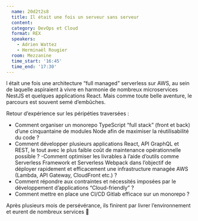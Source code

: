 ```yaml
---
  name: 20d2t2s8
  title: Il était une fois un serveur sans serveur
  content:
  category: DevOps et Cloud
  format: REX
  speakers: 
    - Adrien Wattez
    - Herminaël Rougier
  room: Mezzanine
  time_start: '16:45'
  time_end: '17:30'
---
```

l était une fois une architecture “full managed” serverless sur AWS, au sein de laquelle aspiraient à vivre en harmonie de nombreux microservices NestJS et quelques applications React. Mais comme toute belle aventure, le parcours est souvent semé d’embûches.

Retour d’expérience sur les péripéties traversées :
- Comment organiser un monorepo TypeScript “full stack” (front et back) d’une cinquantaine de modules Node afin de maximiser la réutilisabilité du code ?
- Comment développer plusieurs applications React, API GraphQL et REST, le tout avec le plus faible coût de maintenance opérationnelle possible ?
-Comment optimiser les livrables à l’aide d’outils comme Serverless Framework et Serverless Webpack dans l’objectif de déployer rapidement et efficacement une infrastructure managée AWS (Lambda, API Gateway, CloudFront etc.) ?
- Comment répondre aux contraintes et nécessités imposées par le développement d’applications “Cloud-friendly” ?
- Comment mettre en place une CI/CD Gitlab efficace sur un monorepo ?

Après plusieurs mois de persévérance, ils finirent par livrer l’environnement et eurent de nombreux services 🚀
